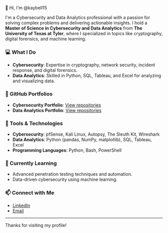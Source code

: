 👋 Hi, I'm @kaybell15

I'm a Cybersecurity and Data Analytics professional with a passion for solving complex problems and delivering actionable insights. I hold a **Master of Science in Cybersecurity and Data Analytics** from **The University of Texas at Tyler**, where I specialized in topics like cryptography, digital forensics, and machine learning.

### 💻 What I Do
- **Cybersecurity**: Expertise in cryptography, network security, incident response, and digital forensics.
- **Data Analytics**: Skilled in Python, SQL, Tableau, and Excel for analyzing and visualizing data.

### 📂 GitHub Portfolios
- **Cybersecurity Portfolio**: [View repositories](https://github.com/kaybell15?tab=repositories&q=cybersecurity&type=&language=)
- **Data Analytics Portfolio**: [View repositories](https://github.com/kaybell15?tab=repositories&q=data-analytics&type=&language=)

### 🔧 Tools & Technologies
- **Cybersecurity**: pfSense, Kali Linux, Autopsy, The Sleuth Kit, Wireshark
- **Data Analytics**: Python (pandas, NumPy, matplotlib), SQL, Tableau, Excel
- **Programming Languages**: Python, Bash, PowerShell

### 🌱 Currently Learning
- Advanced penetration testing techniques and automation.
- Data-driven cybersecurity using machine learning.

### 📫 Connect with Me
- [LinkedIn](https://www.linkedin.com/in/kayla--bell/)
- [Email](mailto:kaybell1998@gmail.com)

---

Thanks for visiting my profile!

<!---
kaybell15/kaybell15 is a ✨ special ✨ repository because its `README.md` (this file) appears on your GitHub profile.
You can click the Preview link to take a look at your changes.
--->
